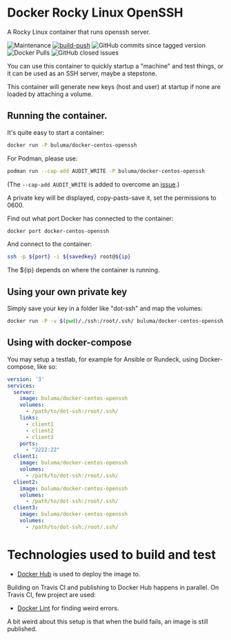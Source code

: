# Docker Rocky Linux OpenSSH

A Rocky Linux container that runs openssh server.

![Maintenance](https://img.shields.io/maintenance/yes/2022) 
[![build-push](https://github.com/buluma/docker-centos-openssh/actions/workflows/build-push-action.yml/badge.svg)](https://github.com/buluma/docker-centos-openssh/actions/workflows/build-push-action.yml) 
![GitHub commits since tagged version](https://img.shields.io/github/commits-since/buluma/docker-centos-openssh/1.0.0/master) 
![Docker Pulls](https://img.shields.io/docker/pulls/buluma/docker-centos-openssh) 
![GitHub closed issues](https://img.shields.io/github/issues-closed-raw/buluma/docker-centos-openssh)

You can use this container to quickly startup a "machine" and test things, or it can be used as an SSH server, maybe a stepstone.

This container will generate new keys (host and user) at startup if none are loaded by attaching a volume.

## Running the container.

It's quite easy to start a container:

```bash
docker run -P buluma/docker-centos-openssh
```

For Podman, please use:

```bash
podman run --cap-add AUDIT_WRITE -P buluma/docker-centos-openssh
```

(The `--cap-add AUDIT_WRITE` is added to overcome an [issue](https://bugzilla.redhat.com/show_bug.cgi?id=1923728).)
    
A private key will be displayed, copy-pasts-save it, set the permissions to 0600.

Find out what port Docker has connected to the container:

```bash
docker port docker-centos-openssh
```

And connect to the container:

```bash
ssh -p ${port} -i ${savedkey} root@${ip}
```

The ${ip} depends on where the container is running.

## Using your own private key

Simply save your key in a folder like "dot-ssh" and map the volumes:

```bash
docker run -P -v $(pwd)/./ssh:/root/.ssh/ buluma/docker-centos-openssh
```

## Using with docker-compose

You may setup a testlab, for example for Ansible or Rundeck, using Docker-compose, like so:

```yaml
version: '3'
services:
  server:
    image: buluma/docker-centos-openssh
    volumes:
      - /path/to/dot-ssh:/root/.ssh/
    links:
      - client1
      - client2
      - client3
    ports:
      - "2222:22"
  client1:
    image: buluma/docker-centos-openssh
    volumes:
      - /path/to/dot-ssh:/root/.ssh/
  client2:
    image: buluma/docker-centos-openssh
    volumes:
      - /path/to/dot-ssh:/root/.ssh/
  client3:
    image: buluma/docker-centos-openssh
    volumes:
      - /path/to/dot-ssh:/root/.ssh/
```

# Technologies used to build and test

- [Docker Hub](https://hub.docker.com/r/buluma/docker-centos-openssh/) is used to deploy the image to.

Building on Travis CI and publishing to Docker Hub happens in parallel. On Travis CI, few project are used:

- [Docker Lint](https://github.com/projectatomic/dockerfile_lint) for finding weird errors.

A bit weird about this setup is that when the build fails, an image is still published.
